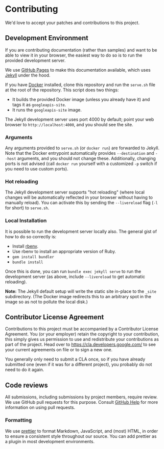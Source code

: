 # Contributing

We'd love to accept your patches and contributions to this project.

## Development Environment

If you are contributing documentation (rather than samples) and want to be able
to view it in your browser, the easiest way to do so is to run the provided
development server.

We use [GitHub Pages][1] to make this documentation available, which uses
[Jekyll][2] under the hood.

If you have [Docker][3] installed, clone this repository and run the `serve.sh`
file at the root of the repository. This script does two things:

- It builds the provided Docker image (unless you already have it) and tags it
  as `googleapis-site`.
- It runs the `googleapis-site` image.

The Jekyll development server uses port 4000 by default; point your web browser
to `http://localhost:4000`, and you should see the site.

### Arguments

Any arguments provided to `serve.sh` (or `docker run`) are forwarded to Jekyll.
Note that the Docker entrypoint automatically provides `--destination` and
`--host` arguments, and you should not change these. Additionally, changing
ports is not advised (call `docker run` yourself with a customized `-p` switch
if you need to use custom ports).

### Hot reloading

The Jekyll development server supports "hot reloading" (where local changes
will be automatically reflected in your browser without having to manually
reload). You can activate this by sending the `--livereload` flag (`-l` for
short) to `serve.sh`.

### Local Installation

It is possible to run the development server locally also. The general gist of
how to do so correctly is:

- Install [rbenv](https://github.com/rbenv/rbenv).
- Use rbenv to install an appropriate version of Ruby.
- `gem install bundler`
- `bundle install`

Once this is done, you can run `bundle exec jekyll serve` to run the
development server (as above, include `--livereload` to get automatic
reloading).

**Note:** The Jekyll default setup will write the static site in-place to the
`_site` subdirectory. (The Docker image redirects this to an arbitrary spot in
the image so as not to pollute the local disk.)

## Contributor License Agreement

Contributions to this project must be accompanied by a Contributor License
Agreement. You (or your employer) retain the copyright to your contribution,
this simply gives us permission to use and redistribute your contributions as
part of the project. Head over to <https://cla.developers.google.com/> to see
your current agreements on file or to sign a new one.

You generally only need to submit a CLA once, so if you have already submitted
one (even if it was for a different project), you probably do not need to do it
again.

## Code reviews

All submissions, including submissions by project members, require review. We
use GitHub pull requests for this purpose. Consult
[GitHub Help](https://help.github.com/articles/about-pull-requests/) for more
information on using pull requests.

### Formatting

We use [prettier][4] to format Markdown, JavaScript, and (most) HTML, in order
to ensure a consistent style throughout our source. You can add prettier as a
plugin in most development environments.

[1]: https://pages.github.com/
[2]: https://jekyllrb.com/
[3]: https://docker.com/
[4]: https://prettier.io/
